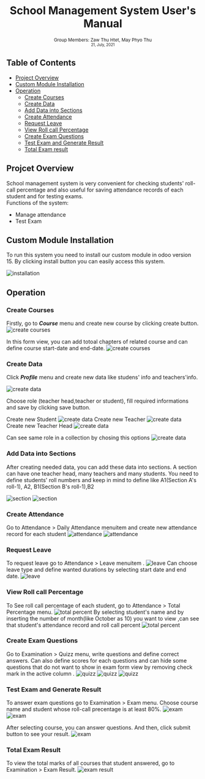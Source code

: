 <div align="center">
  <h1> School Management System User's Manual</h1>
 
  <sub>Group Members: Zaw Thu Htet, May Phyo Thu
  <br>
  <small> 21, July, 2021</small>
  </sub>
</div>

## Table of Contents
- [Project Overview](#project-overview)
- [Custom Module Installation](#custom-module-installation)
- [Operation](#operation)
    - [Create Courses](#create-courses)
    - [Create Data](#create-data)
    - [Add Data into Sections](#add-data-into-sections)
    - [Create Attendance](#create-attendance)
    - [Request Leave](#request-leave)
    - [View Roll call Percentage](#view-roll-call-percentage)
    - [Create Exam Questions](#create-exam-questions)
    - [Test Exam and Generate Result](#test-exam-and-generate-result)
    - [Total Exam result](#test-exam-result)

## Projcet Overview
School management system is very convenient for checking students' roll-call percentage and also useful  for saving attendance records of each student and for testing exams.<br>
    Functions of the system:
- Manage attendance
- Test Exam


## Custom Module Installation
To run this system you need to install our custom module in odoo version 15. By clicking install button you can easily access this system.

![installation](./images/install.png)

## Operation

### Create Courses
Firstly, go to ***Course*** menu and create new course by clicking create button.
![create courses](./images/create_course.png)

 In this form view, you can add totoal chapters of related course and can define course start-date and end-date.
![create courses](./images/create_new_course.png)

### Create Data
Click ***Profile*** menu and create new data like studens' info and teachers'info.

![create data](./images/create_profile.png)

Choose role (teacher head,teacher or student), fill required informations and save by clicking save button.<br>

Create new Student
![create data](./images/create_student.png)
Create new Teacher
![create data](./images/create_teacher.png)
Create new Teacher Head
![create data](./images/create_teacher_head.png)

Can see same role in a collection by chosing this options
![create data](./images/group_by.png)


### Add Data into Sections
After creating needed data, you can add these data into sections. A section can have one teacher head, many teachers and many students. You need to define students' roll numbers and keep in mind to define like A1(Section A's roll-1), A2, B1(Section B's roll-1),B2 

![section](./images/create_section.png)
![section](./images/create_new_section.png)


### Create Attendance
Go to Attendance > Daily Attendance menuitem and create new attendance record for each student
![attendance](./images/create_daily_attendance.png)
![attendance](./images/create_new_daily_attendance.png)

### Request Leave
To request leave go to Attendance > Leave menuitem . 
![leave](./images/create_leave.png)
Can choose leave type and define wanted durations by selecting start date and end date.
![leave](./images/create_new_leave.png)

### View Roll call Percentage
To See roll call percentage of each student, go to Attendance > Total Percentage menu. 
![total percent](./images/create_total_percent.png)
By selecting student's name and by inserting the number of month(like October as 10) you want to view ,can see that student's attendance record and roll call percent
![total percent](./images/create_new_total_percent.png)

### Create Exam Questions
Go to Examination > Quizz menu, write questions and define correct answers. Can also define scores for each questions and can hide some questions that do not want to show in exam form view by removing check mark  in the active column .
![quizz](./images/create_quizz.png)
![quizz](./images/create_new_quizz.png)
![quizz](./images/create_quizz_hide.png)

### Test Exam and Generate Result
To answer exam questions go to Examination > Exam menu. Choose course name and student whose roll-call precentage is at least 80%.
![exam](./images/create_exam.png)
![exam](./images/exam_submit.jpg)

After selecting course, you can answer questions. And then, click submit button to see your result.
![exam](./images/exam_submit.jpg)

### Total Exam Result
To  view the total marks of all courses that student answered, go to Examination > Exam Result.
![exam result](./images/create_exam_result.png)
